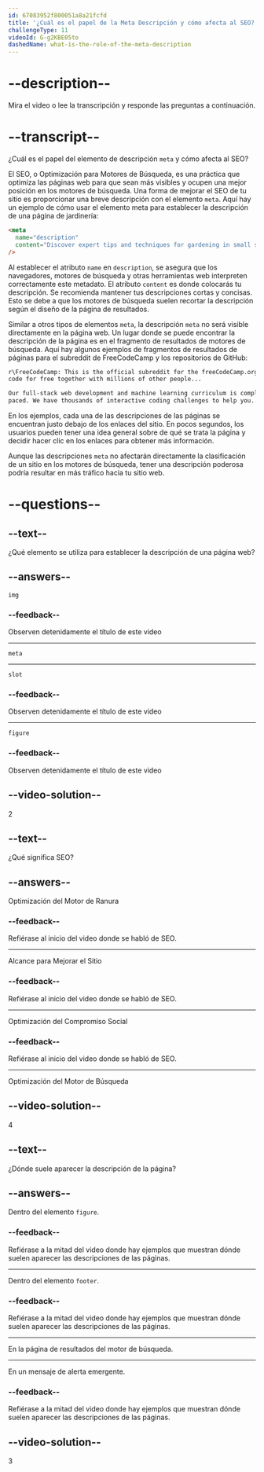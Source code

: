 ```yaml
---
id: 67083952f800051a8a21fcfd
title: '¿Cuál es el papel de la Meta Descripción y cómo afecta al SEO?'
challengeType: 11
videoId: G-g2KBE05to
dashedName: what-is-the-role-of-the-meta-description
---
```


# --description--

Mira el video o lee la transcripción y responde las preguntas a continuación.

# --transcript--

¿Cuál es el papel del elemento de descripción `meta` y cómo afecta al SEO?

El SEO, o Optimización para Motores de Búsqueda, es una práctica que optimiza las páginas web para que sean más visibles y ocupen una mejor posición en los motores de búsqueda. Una forma de mejorar el SEO de tu sitio es proporcionar una breve descripción con el elemento `meta`. Aquí hay un ejemplo de cómo usar el elemento meta para establecer la descripción de una página de jardinería:

```html
<meta
  name="description"
  content="Discover expert tips and techniques for gardening in small spaces, choosing the right plants, and maintaining a thriving garden."
/>
```

Al establecer el atributo `name` en `description`, se asegura que los navegadores, motores de búsqueda y otras herramientas web interpreten correctamente este metadato. El atributo `content` es donde colocarás tu descripción. Se recomienda mantener tus descripciones cortas y concisas. Esto se debe a que los motores de búsqueda suelen recortar la descripción según el diseño de la página de resultados.

Similar a otros tipos de elementos `meta`, la descripción `meta` no será visible directamente en la página web. Un lugar donde se puede encontrar la descripción de la página es en el fragmento de resultados de motores de búsqueda. Aquí hay algunos ejemplos de fragmentos de resultados de páginas para el subreddit de FreeCodeCamp y los repositorios de GitHub:

```sh
r\FreeCodeCamp: This is the official subreddit for the freeCodeCamp.org community. Learn to
code for free together with millions of other people...
```

```sh
Our full-stack web development and machine learning curriculum is completely free and self-
paced. We have thousands of interactive coding challenges to help you...
```

En los ejemplos, cada una de las descripciones de las páginas se encuentran justo debajo de los enlaces del sitio. En pocos segundos, los usuarios pueden tener una idea general sobre de qué se trata la página y decidir hacer clic en los enlaces para obtener más información.

Aunque las descripciones `meta` no afectarán directamente la clasificación de un sitio en los motores de búsqueda, tener una descripción poderosa podría resultar en más tráfico hacia tu sitio web.

# --questions--

## --text--

¿Qué elemento se utiliza para establecer la descripción de una página web?

## --answers--

`img`

### --feedback--

Observen detenidamente el título de este video

---

`meta`

---

`slot`

### --feedback--

Observen detenidamente el título de este video

---

`figure`

### --feedback--

Observen detenidamente el título de este video

## --video-solution--

2

## --text--

¿Qué significa SEO?

## --answers--

Optimización del Motor de Ranura

### --feedback--

Refiérase al inicio del video donde se habló de SEO.

---

Alcance para Mejorar el Sitio

### --feedback--

Refiérase al inicio del video donde se habló de SEO.

---

Optimización del Compromiso Social

### --feedback--

Refiérase al inicio del video donde se habló de SEO.

---

Optimización del Motor de Búsqueda

## --video-solution--

4

## --text--

¿Dónde suele aparecer la descripción de la página?

## --answers--

Dentro del elemento `figure`.

### --feedback--

Refiérase a la mitad del video donde hay ejemplos que muestran dónde suelen aparecer las descripciones de las páginas.

---

Dentro del elemento `footer`.

### --feedback--

Refiérase a la mitad del video donde hay ejemplos que muestran dónde suelen aparecer las descripciones de las páginas.

---

En la página de resultados del motor de búsqueda.

---

En un mensaje de alerta emergente.

### --feedback--

Refiérase a la mitad del video donde hay ejemplos que muestran dónde suelen aparecer las descripciones de las páginas.

## --video-solution--

3
